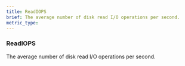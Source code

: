 ```yaml
---
title: ReadIOPS
brief: The average number of disk read I/O operations per second.
metric_type:
---
```

### ReadIOPS

The average number of disk read I/O operations per second.

